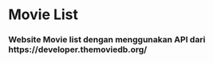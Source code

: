 <h1>Movie List</h1>

<h3>Website Movie list dengan menggunakan API dari https://developer.themoviedb.org/</h3>
